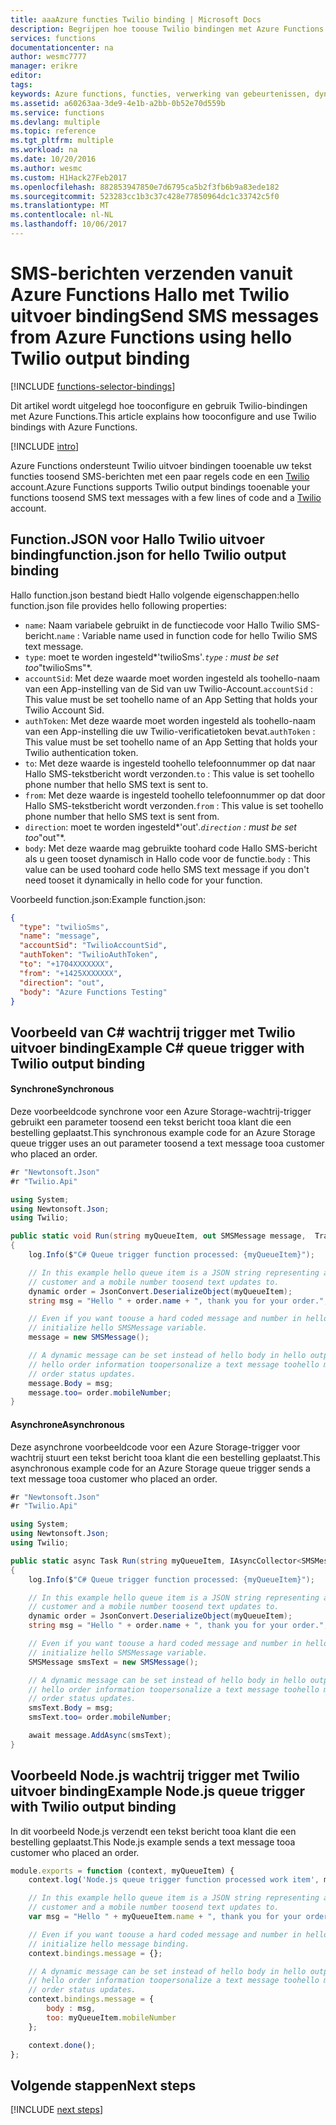 ```yaml
---
title: aaaAzure functies Twilio binding | Microsoft Docs
description: Begrijpen hoe toouse Twilio bindingen met Azure Functions.
services: functions
documentationcenter: na
author: wesmc7777
manager: erikre
editor: 
tags: 
keywords: Azure functions, functies, verwerking van gebeurtenissen, dynamische compute zonder server architectuur
ms.assetid: a60263aa-3de9-4e1b-a2bb-0b52e70d559b
ms.service: functions
ms.devlang: multiple
ms.topic: reference
ms.tgt_pltfrm: multiple
ms.workload: na
ms.date: 10/20/2016
ms.author: wesmc
ms.custom: H1Hack27Feb2017
ms.openlocfilehash: 882853947850e7d6795ca5b2f3fb6b9a83ede182
ms.sourcegitcommit: 523283cc1b3c37c428e77850964dc1c33742c5f0
ms.translationtype: MT
ms.contentlocale: nl-NL
ms.lasthandoff: 10/06/2017
---
```

# <a name="send-sms-messages-from-azure-functions-using-hello-twilio-output-binding"></a><span data-ttu-id="0bbb3-104">SMS-berichten verzenden vanuit Azure Functions Hallo met Twilio uitvoer binding</span><span class="sxs-lookup"><span data-stu-id="0bbb3-104">Send SMS messages from Azure Functions using hello Twilio output binding</span></span>
[!INCLUDE [functions-selector-bindings](../../includes/functions-selector-bindings.md)]

<span data-ttu-id="0bbb3-105">Dit artikel wordt uitgelegd hoe tooconfigure en gebruik Twilio-bindingen met Azure Functions.</span><span class="sxs-lookup"><span data-stu-id="0bbb3-105">This article explains how tooconfigure and use Twilio bindings with Azure Functions.</span></span> 

[!INCLUDE [intro](../../includes/functions-bindings-intro.md)]

<span data-ttu-id="0bbb3-106">Azure Functions ondersteunt Twilio uitvoer bindingen tooenable uw tekst functies toosend SMS-berichten met een paar regels code en een [Twilio](https://www.twilio.com/) account.</span><span class="sxs-lookup"><span data-stu-id="0bbb3-106">Azure Functions supports Twilio output bindings tooenable your functions toosend SMS text messages with a few lines of code and a [Twilio](https://www.twilio.com/) account.</span></span> 

## <a name="functionjson-for-hello-twilio-output-binding"></a><span data-ttu-id="0bbb3-107">Function.JSON voor Hallo Twilio uitvoer binding</span><span class="sxs-lookup"><span data-stu-id="0bbb3-107">function.json for hello Twilio output binding</span></span>
<span data-ttu-id="0bbb3-108">Hallo function.json bestand biedt Hallo volgende eigenschappen:</span><span class="sxs-lookup"><span data-stu-id="0bbb3-108">hello function.json file provides hello following properties:</span></span>

* <span data-ttu-id="0bbb3-109">`name`: Naam variabele gebruikt in de functiecode voor Hallo Twilio SMS-bericht.</span><span class="sxs-lookup"><span data-stu-id="0bbb3-109">`name` : Variable name used in function code for hello Twilio SMS text message.</span></span>
* <span data-ttu-id="0bbb3-110">`type`: moet te worden ingesteld*'twilioSms'*.</span><span class="sxs-lookup"><span data-stu-id="0bbb3-110">`type` : must be set too*"twilioSms"*.</span></span>
* <span data-ttu-id="0bbb3-111">`accountSid`: Met deze waarde moet worden ingesteld als toohello-naam van een App-instelling van de Sid van uw Twilio-Account.</span><span class="sxs-lookup"><span data-stu-id="0bbb3-111">`accountSid` : This value must be set toohello name of an App Setting that holds your Twilio Account Sid.</span></span>
* <span data-ttu-id="0bbb3-112">`authToken`: Met deze waarde moet worden ingesteld als toohello-naam van een App-instelling die uw Twilio-verificatietoken bevat.</span><span class="sxs-lookup"><span data-stu-id="0bbb3-112">`authToken` : This value must be set toohello name of an App Setting that holds your Twilio authentication token.</span></span>
* <span data-ttu-id="0bbb3-113">`to`: Met deze waarde is ingesteld toohello telefoonnummer op dat naar Hallo SMS-tekstbericht wordt verzonden.</span><span class="sxs-lookup"><span data-stu-id="0bbb3-113">`to` : This value is set toohello phone number that hello SMS text is sent to.</span></span>
* <span data-ttu-id="0bbb3-114">`from`: Met deze waarde is ingesteld toohello telefoonnummer op dat door Hallo SMS-tekstbericht wordt verzonden.</span><span class="sxs-lookup"><span data-stu-id="0bbb3-114">`from` : This value is set toohello phone number that hello SMS text is sent from.</span></span>
* <span data-ttu-id="0bbb3-115">`direction`: moet te worden ingesteld*'out'*.</span><span class="sxs-lookup"><span data-stu-id="0bbb3-115">`direction` : must be set too*"out"*.</span></span>
* <span data-ttu-id="0bbb3-116">`body`: Met deze waarde mag gebruikte toohard code Hallo SMS-bericht als u geen tooset dynamisch in Hallo code voor de functie.</span><span class="sxs-lookup"><span data-stu-id="0bbb3-116">`body` : This value can be used toohard code hello SMS text message if you don't need tooset it dynamically in hello code for your function.</span></span> 

<span data-ttu-id="0bbb3-117">Voorbeeld function.json:</span><span class="sxs-lookup"><span data-stu-id="0bbb3-117">Example function.json:</span></span>

```json
{
  "type": "twilioSms",
  "name": "message",
  "accountSid": "TwilioAccountSid",
  "authToken": "TwilioAuthToken",
  "to": "+1704XXXXXXX",
  "from": "+1425XXXXXXX",
  "direction": "out",
  "body": "Azure Functions Testing"
}
```


## <a name="example-c-queue-trigger-with-twilio-output-binding"></a><span data-ttu-id="0bbb3-118">Voorbeeld van C# wachtrij trigger met Twilio uitvoer binding</span><span class="sxs-lookup"><span data-stu-id="0bbb3-118">Example C# queue trigger with Twilio output binding</span></span>
#### <a name="synchronous"></a><span data-ttu-id="0bbb3-119">Synchrone</span><span class="sxs-lookup"><span data-stu-id="0bbb3-119">Synchronous</span></span>
<span data-ttu-id="0bbb3-120">Deze voorbeeldcode synchrone voor een Azure Storage-wachtrij-trigger gebruikt een parameter toosend een tekst bericht tooa klant die een bestelling geplaatst.</span><span class="sxs-lookup"><span data-stu-id="0bbb3-120">This synchronous example code for an Azure Storage queue trigger uses an out parameter toosend a text message tooa customer who placed an order.</span></span>

```cs
#r "Newtonsoft.Json"
#r "Twilio.Api"

using System;
using Newtonsoft.Json;
using Twilio;

public static void Run(string myQueueItem, out SMSMessage message,  TraceWriter log)
{
    log.Info($"C# Queue trigger function processed: {myQueueItem}");

    // In this example hello queue item is a JSON string representing an order that contains hello name of a 
    // customer and a mobile number toosend text updates to.
    dynamic order = JsonConvert.DeserializeObject(myQueueItem);
    string msg = "Hello " + order.name + ", thank you for your order.";

    // Even if you want toouse a hard coded message and number in hello binding, you must at least 
    // initialize hello SMSMessage variable.
    message = new SMSMessage();

    // A dynamic message can be set instead of hello body in hello output binding. In this example, we use 
    // hello order information toopersonalize a text message toohello mobile number provided for
    // order status updates.
    message.Body = msg;
    message.too= order.mobileNumber;
}
```

#### <a name="asynchronous"></a><span data-ttu-id="0bbb3-121">Asynchrone</span><span class="sxs-lookup"><span data-stu-id="0bbb3-121">Asynchronous</span></span>
<span data-ttu-id="0bbb3-122">Deze asynchrone voorbeeldcode voor een Azure Storage-trigger voor wachtrij stuurt een tekst bericht tooa klant die een bestelling geplaatst.</span><span class="sxs-lookup"><span data-stu-id="0bbb3-122">This asynchronous example code for an Azure Storage queue trigger sends a text message tooa customer who placed an order.</span></span>

```cs
#r "Newtonsoft.Json"
#r "Twilio.Api"

using System;
using Newtonsoft.Json;
using Twilio;

public static async Task Run(string myQueueItem, IAsyncCollector<SMSMessage> message,  TraceWriter log)
{
    log.Info($"C# Queue trigger function processed: {myQueueItem}");

    // In this example hello queue item is a JSON string representing an order that contains hello name of a 
    // customer and a mobile number toosend text updates to.
    dynamic order = JsonConvert.DeserializeObject(myQueueItem);
    string msg = "Hello " + order.name + ", thank you for your order.";

    // Even if you want toouse a hard coded message and number in hello binding, you must at least 
    // initialize hello SMSMessage variable.
    SMSMessage smsText = new SMSMessage();

    // A dynamic message can be set instead of hello body in hello output binding. In this example, we use 
    // hello order information toopersonalize a text message toohello mobile number provided for
    // order status updates.
    smsText.Body = msg;
    smsText.too= order.mobileNumber;

    await message.AddAsync(smsText);
}
```

## <a name="example-nodejs-queue-trigger-with-twilio-output-binding"></a><span data-ttu-id="0bbb3-123">Voorbeeld Node.js wachtrij trigger met Twilio uitvoer binding</span><span class="sxs-lookup"><span data-stu-id="0bbb3-123">Example Node.js queue trigger with Twilio output binding</span></span>
<span data-ttu-id="0bbb3-124">In dit voorbeeld Node.js verzendt een tekst bericht tooa klant die een bestelling geplaatst.</span><span class="sxs-lookup"><span data-stu-id="0bbb3-124">This Node.js example sends a text message tooa customer who placed an order.</span></span>

```javascript
module.exports = function (context, myQueueItem) {
    context.log('Node.js queue trigger function processed work item', myQueueItem);

    // In this example hello queue item is a JSON string representing an order that contains hello name of a 
    // customer and a mobile number toosend text updates to.
    var msg = "Hello " + myQueueItem.name + ", thank you for your order.";

    // Even if you want toouse a hard coded message and number in hello binding, you must at least 
    // initialize hello message binding.
    context.bindings.message = {};

    // A dynamic message can be set instead of hello body in hello output binding. In this example, we use 
    // hello order information toopersonalize a text message toohello mobile number provided for
    // order status updates.
    context.bindings.message = {
        body : msg,
        too: myQueueItem.mobileNumber
    };

    context.done();
};
```

## <a name="next-steps"></a><span data-ttu-id="0bbb3-125">Volgende stappen</span><span class="sxs-lookup"><span data-stu-id="0bbb3-125">Next steps</span></span>
[!INCLUDE [next steps](../../includes/functions-bindings-next-steps.md)]

